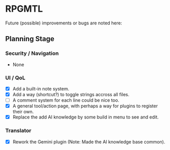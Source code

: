 # RPGMTL  
Future (possible) improvements or bugs are noted here:  
  
## Planning Stage  
  
### Security / Navigation  
- None
  
### UI / QoL  
  
- [X] Add a built-in note system.  
- [X] Add a way (shortcut?) to toggle strings accross all files.  
- [ ] A comment system for each line could be nice too.  
- [X] A general tool/action page, with perhaps a way for plugins to register their own.  
- [X] Replace the add AI knowledge by some build in menu to see and edit.  
  
### Translator
  
- [X] Rework the Gemini plugin (Note: Made the AI knowledge base common).  
  
